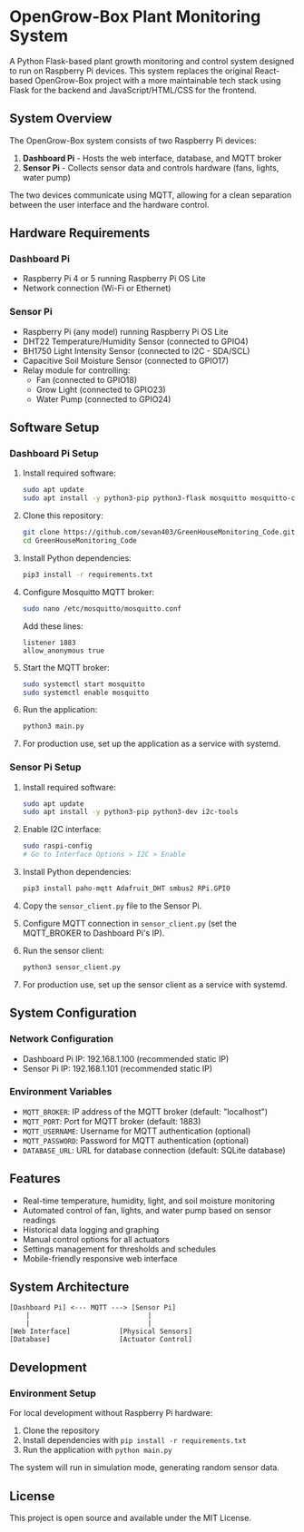 # OpenGrow-Box Plant Monitoring System

A Python Flask-based plant growth monitoring and control system designed to run on Raspberry Pi devices. This system replaces the original React-based OpenGrow-Box project with a more maintainable tech stack using Flask for the backend and JavaScript/HTML/CSS for the frontend.

## System Overview

The OpenGrow-Box system consists of two Raspberry Pi devices:

1. **Dashboard Pi** - Hosts the web interface, database, and MQTT broker
2. **Sensor Pi** - Collects sensor data and controls hardware (fans, lights, water pump)

The two devices communicate using MQTT, allowing for a clean separation between the user interface and the hardware control.

## Hardware Requirements

### Dashboard Pi
- Raspberry Pi 4 or 5 running Raspberry Pi OS Lite
- Network connection (Wi-Fi or Ethernet)

### Sensor Pi
- Raspberry Pi (any model) running Raspberry Pi OS Lite
- DHT22 Temperature/Humidity Sensor (connected to GPIO4)
- BH1750 Light Intensity Sensor (connected to I2C - SDA/SCL)
- Capacitive Soil Moisture Sensor (connected to GPIO17)
- Relay module for controlling:
  - Fan (connected to GPIO18)
  - Grow Light (connected to GPIO23)
  - Water Pump (connected to GPIO24)

## Software Setup

### Dashboard Pi Setup

1. Install required software:
   ```bash
   sudo apt update
   sudo apt install -y python3-pip python3-flask mosquitto mosquitto-clients
   ```

2. Clone this repository:
   ```bash
   git clone https://github.com/sevan403/GreenHouseMonitoring_Code.git
   cd GreenHouseMonitoring_Code
   ```

3. Install Python dependencies:
   ```bash
   pip3 install -r requirements.txt
   ```

4. Configure Mosquitto MQTT broker:
   ```bash
   sudo nano /etc/mosquitto/mosquitto.conf
   ```
   Add these lines:
   ```
   listener 1883
   allow_anonymous true
   ```

5. Start the MQTT broker:
   ```bash
   sudo systemctl start mosquitto
   sudo systemctl enable mosquitto
   ```

6. Run the application:
   ```bash
   python3 main.py
   ```

7. For production use, set up the application as a service with systemd.

### Sensor Pi Setup

1. Install required software:
   ```bash
   sudo apt update
   sudo apt install -y python3-pip python3-dev i2c-tools
   ```

2. Enable I2C interface:
   ```bash
   sudo raspi-config
   # Go to Interface Options > I2C > Enable
   ```

3. Install Python dependencies:
   ```bash
   pip3 install paho-mqtt Adafruit_DHT smbus2 RPi.GPIO
   ```

4. Copy the `sensor_client.py` file to the Sensor Pi.

5. Configure MQTT connection in `sensor_client.py` (set the MQTT_BROKER to Dashboard Pi's IP).

6. Run the sensor client:
   ```bash
   python3 sensor_client.py
   ```

7. For production use, set up the sensor client as a service with systemd.

## System Configuration

### Network Configuration
- Dashboard Pi IP: 192.168.1.100 (recommended static IP)
- Sensor Pi IP: 192.168.1.101 (recommended static IP)

### Environment Variables
- `MQTT_BROKER`: IP address of the MQTT broker (default: "localhost")
- `MQTT_PORT`: Port for MQTT broker (default: 1883)
- `MQTT_USERNAME`: Username for MQTT authentication (optional)
- `MQTT_PASSWORD`: Password for MQTT authentication (optional)
- `DATABASE_URL`: URL for database connection (default: SQLite database)

## Features

- Real-time temperature, humidity, light, and soil moisture monitoring
- Automated control of fan, lights, and water pump based on sensor readings
- Historical data logging and graphing
- Manual control options for all actuators
- Settings management for thresholds and schedules
- Mobile-friendly responsive web interface

## System Architecture

```
[Dashboard Pi] <--- MQTT ---> [Sensor Pi]
    |                             |
    |                             |
[Web Interface]            [Physical Sensors]
[Database]                 [Actuator Control]
```

## Development

### Environment Setup

For local development without Raspberry Pi hardware:

1. Clone the repository
2. Install dependencies with `pip install -r requirements.txt`
3. Run the application with `python main.py`

The system will run in simulation mode, generating random sensor data.

## License

This project is open source and available under the MIT License.
